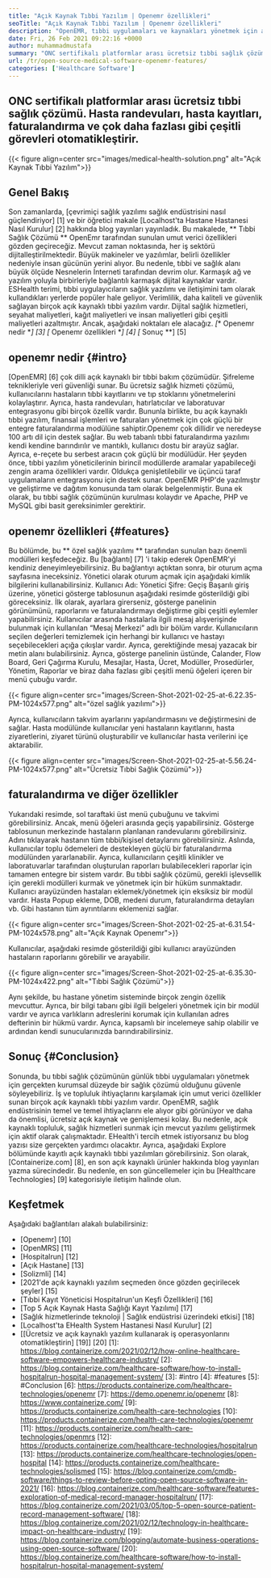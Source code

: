 ```yaml
---
title: "Açık Kaynak Tıbbi Yazılım | Openemr özellikleri" 
seoTitle: "Açık Kaynak Tıbbi Yazılım | Openemr özellikleri" 
description: "OpenEMR, tıbbi uygulamaları ve kaynakları yönetmek için açık kaynaklı bir tıbbi yazılımdır. Önemli özellikleri hakkında bilgi edinmek için bu blog gönderisini inceleyin." 
date: Fri, 26 Feb 2021 09:22:16 +0000
author: muhammadmustafa
summary: "ONC sertifikalı platformlar arası ücretsiz tıbbi sağlık çözümü. Hasta randevuları, hasta kayıtları, faturalandırma ve çok daha fazlası gibi çeşitli görevleri otomatikleştirir." 
url: /tr/open-source-medical-software-openemr-features/
categories: ['Healthcare Software']
---
```


## ONC sertifikalı platformlar arası ücretsiz tıbbi sağlık çözümü. Hasta randevuları, hasta kayıtları, faturalandırma ve çok daha fazlası gibi çeşitli görevleri otomatikleştirir.

{{< figure align=center src="images/medical-health-solution.png" alt="Açık Kaynak Tıbbi Yazılım">}}


## Genel Bakış
Son zamanlarda, [çevrimiçi sağlık yazılımı sağlık endüstrisini nasıl güçlendiriyor] [1] ve bir öğretici makale [Localhost'ta Hastane Hastanesi Nasıl Kurulur] [2] hakkında blog yayınları yayınladık. Bu makalede, ** Tıbbi Sağlık Çözümü ** OpenEmr tarafından sunulan umut verici özellikleri gözden geçireceğiz. Mevcut zaman noktasında, her iş sektörü dijitalleştirilmektedir. Büyük makineler ve yazılımlar, belirli özellikler nedeniyle insan gücünün yerini alıyor. Bu nedenle, tıbbi ve sağlık alanı büyük ölçüde Nesnelerin İnterneti tarafından devrim olur. Karmaşık ağ ve yazılım yoluyla birbirleriyle bağlantılı karmaşık dijital kaynaklar vardır. ESHealth terimi, tıbbi uygulayıcıların sağlık yazılımı ve iletişimini tam olarak kullandıkları yerlerde popüler hale geliyor.
Verimlilik, daha kaliteli ve güvenlik sağlayan birçok açık kaynaklı tıbbi yazılım vardır. Dijital sağlık hizmetleri, seyahat maliyetleri, kağıt maliyetleri ve insan maliyetleri gibi çeşitli maliyetleri azaltmıştır. Ancak, aşağıdaki noktaları ele alacağız.
  *[** Openemr nedir **] [3]
  *[** Openemr özellikleri **] [4]
  *[** Sonuç **] [5]

## openemr nedir {#intro}
[OpenEMR] [6] çok dilli açık kaynaklı bir tıbbi bakım çözümüdür. Şifreleme teknikleriyle veri güvenliği sunar. Bu ücretsiz sağlık hizmeti çözümü, kullanıcılarını hastaların tıbbi kayıtlarını ve tıp stoklarını yönetmelerini kolaylaştırır. Ayrıca, hasta randevuları, hatırlatıcılar ve laboratuvar entegrasyonu gibi birçok özellik vardır. Bununla birlikte, bu açık kaynaklı tıbbi yazılım, finansal işlemleri ve faturaları yönetmek için çok güçlü bir entegre faturalandırma modülüne sahiptir.Openemr çok dillidir ve neredeyse 100 artı dil için destek sağlar.
Bu web tabanlı tıbbi faturalandırma yazılımı kendi kendine barındırılır ve mantıklı, kullanıcı dostu bir arayüz sağlar. Ayrıca, e-reçete bu serbest aracın çok güçlü bir modülüdür. Her şeyden önce, tıbbi yazılım yöneticilerinin birincil modüllerde aramalar yapabileceği zengin arama özellikleri vardır. Oldukça genişletilebilir ve üçüncü taraf uygulamaların entegrasyonu için destek sunar. OpenEMR PHP'de yazılmıştır ve geliştirme ve dağıtım konusunda tam olarak belgelenmiştir. Buna ek olarak, bu tıbbi sağlık çözümünün kurulması kolaydır ve Apache, PHP ve MySQL gibi basit gereksinimler gerektirir.

## openemr özellikleri {#features}
Bu bölümde, bu ** özel sağlık yazılımı ** tarafından sunulan bazı önemli modülleri keşfedeceğiz.
Bu [bağlantı] [7] 'i takip ederek OpenEMR'yi kendiniz deneyimleyebilirsiniz. Bu bağlantıyı açtıktan sonra, bir oturum açma sayfasına ineceksiniz. Yönetici olarak oturum açmak için aşağıdaki kimlik bilgilerini kullanabilirsiniz.
Kullanıcı Adı: Yönetici
Şifre: Geçiş
Başarılı giriş üzerine, yönetici gösterge tablosunun aşağıdaki resimde gösterildiği gibi göreceksiniz.
İlk olarak, ayarlara girerseniz, gösterge panelinin görünümünü, raporlarını ve faturalandırmayı değiştirme gibi çeşitli eylemler yapabilirsiniz. Kullanıcılar arasında hastalarla ilgili mesaj alışverişinde bulunmak için kullanılan “Mesaj Merkezi” adlı bir bölüm vardır. Kullanıcıların seçilen değerleri temizlemek için herhangi bir kullanıcı ve hastayı seçebilecekleri açığa çıkışlar vardır. Ayrıca, gerektiğinde mesaj yazacak bir metin alanı bulabilirsiniz. Ayrıca, gösterge panelinin üstünde, Calander, Flow Board, Geri Çağırma Kurulu, Mesajlar, Hasta, Ücret, Modüller, Prosedürler, Yönetim, Raporlar ve biraz daha fazlası gibi çeşitli menü öğeleri içeren bir menü çubuğu vardır.

{{< figure align=center src="images/Screen-Shot-2021-02-25-at-6.22.35-PM-1024x577.png" alt="özel sağlık yazılımı">}}

Ayrıca, kullanıcıların takvim ayarlarını yapılandırmasını ve değiştirmesini de sağlar. Hasta modülünde kullanıcılar yeni hastaların kayıtlarını, hasta ziyaretlerini, ziyaret türünü oluşturabilir ve kullanıcılar hasta verilerini içe aktarabilir.

{{< figure align=center src="images/Screen-Shot-2021-02-25-at-5.56.24-PM-1024x577.png" alt="Ücretsiz Tıbbi Sağlık Çözümü">}}


## faturalandırma ve diğer özellikler
Yukarıdaki resimde, sol taraftaki üst menü çubuğunu ve takvimi görebilirsiniz. Ancak, menü öğeleri arasında geçiş yapabilirsiniz. Gösterge tablosunun merkezinde hastaların planlanan randevularını görebilirsiniz. Adını tıklayarak hastanın tüm tıbbi/kişisel detaylarını görebilirsiniz. Aslında, kullanıcılar toplu ödemeleri de destekleyen güçlü bir faturalandırma modülünden yararlanabilir. Ayrıca, kullanıcıların çeşitli klinikler ve laboratuvarlar tarafından oluşturulan raporları bulabilecekleri raporlar için tamamen entegre bir sistem vardır. Bu tıbbi sağlık çözümü, gerekli işlevsellik için gerekli modülleri kurmak ve yönetmek için bir hüküm sunmaktadır.
Kullanıcı arayüzünden hastaları eklemek/yönetmek için eksiksiz bir modül vardır. Hasta Popup ekleme, DOB, medeni durum, faturalandırma detayları vb. Gibi hastanın tüm ayrıntılarını eklemenizi sağlar.

{{< figure align=center src="images/Screen-Shot-2021-02-25-at-6.31.54-PM-1024x578.png" alt="Açık Kaynak Openemr">}}

Kullanıcılar, aşağıdaki resimde gösterildiği gibi kullanıcı arayüzünden hastaların raporlarını görebilir ve arayabilir.

{{< figure align=center src="images/Screen-Shot-2021-02-25-at-6.35.30-PM-1024x422.png" alt="Tıbbi Sağlık Çözümü">}}

Aynı şekilde, bu hastane yönetim sisteminde birçok zengin özellik mevcuttur. Ayrıca, bir bilgi tabanı gibi ilgili belgeleri yönetmek için bir modül vardır ve ayrıca varlıkların adreslerini korumak için kullanılan adres defterinin bir hükmü vardır. Ayrıca, kapsamlı bir incelemeye sahip olabilir ve ardından kendi sunucularınızda barındırabilirsiniz.

## Sonuç {#Conclusion}
Sonunda, bu tıbbi sağlık çözümünün günlük tıbbi uygulamaları yönetmek için gerçekten kurumsal düzeyde bir sağlık çözümü olduğunu güvenle söyleyebiliriz. İş ve topluluk ihtiyaçlarını karşılamak için umut verici özellikler sunan birçok açık kaynaklı tıbbi yazılım vardır. OpenEMR, sağlık endüstrisinin temel ve temel ihtiyaçlarını ele alıyor gibi görünüyor ve daha da önemlisi, ücretsiz açık kaynak ve genişlemesi kolay. Bu nedenle, açık kaynaklı topluluk, sağlık hizmetleri sunmak için mevcut yazılımı geliştirmek için aktif olarak çalışmaktadır. EHealth'i tercih etmek istiyorsanız bu blog yazısı size gerçekten yardımcı olacaktır. Ayrıca, aşağıdaki Explore bölümünde kayıtlı açık kaynaklı tıbbi yazılımları görebilirsiniz. Son olarak, [Containerize.com] [8], en son açık kaynaklı ürünler hakkında blog yayınları yazma sürecindedir. Bu nedenle, en son güncellemeler için bu [Healthcare Technologies] [9] kategorisiyle iletişim halinde olun.

## Keşfetmek
Aşağıdaki bağlantıları alakalı bulabilirsiniz:
  * [Openemr] [10]
  * [OpenMRS] [11]
  * [Hospitalrun] [12]
  * [Açık Hastane] [13]
  * [Solizmli] [14]
  * [2021'de açık kaynaklı yazılım seçmeden önce gözden geçirilecek şeyler] [15]
  * [Tıbbi Kayıt Yöneticisi Hospitalrun'un Keşfi Özellikleri] [16]
  * [Top 5 Açık Kaynak Hasta Sağlığı Kayıt Yazılımı] [17]
  * [Sağlık hizmetlerinde teknoloji | Sağlık endüstrisi üzerindeki etkisi] [18]
  * [Localhost'ta EHealth System Hastanesi Nasıl Kurulur] [2]
  * [[Ücretsiz ve açık kaynaklı yazılım kullanarak iş operasyonlarını otomatikleştirin] [19]] [20]
[1]: https://blog.containerize.com/2021/02/12/how-online-healthcare-software-empowers-healthcare-industry/
[2]: https://blog.containerize.com/healthcare-software/how-to-install-hospitalrun-hospital-management-system/
[3]: #intro
[4]: #features
[5]: #Conclusion
[6]: https://products.containerize.com/healthcare-technologies/openemr
[7]: https://demo.openemr.io/openemr
[8]: https://www.containerize.com/
[9]: https://products.containerize.com/health-care-technologies
[10]: https://products.containerize.com/health-care-technologies/openemr
[11]: https://products.containerize.com/health-care-technologies/openmrs
[12]: https://products.containerize.com/healthcare-technologies/hospitalrun
[13]: https://products.containerize.com/healthcare-technologies/open-hospital
[14]: https://products.containerize.com/healthcare-technologies/solismed
[15]: https://blog.containerize.com/cmdb-software/things-to-review-before-opting-open-source-software-in-2021/
[16]: https://blog.containerize.com/healthcare-software/features-exploration-of-medical-record-manager-hospitalrun/
[17]: https://blog.containerize.com/2021/03/05/top-5-open-source-patient-record-management-software/
[18]: https://blog.containerize.com/2021/02/12/technology-in-healthcare-impact-on-healthcare-industry/
[19]: https://blog.containerize.com/blogging/automate-business-operations-using-open-source-software/
[20]: https://blog.containerize.com/healthcare-software/how-to-install-hospitalrun-hospital-management-system/
